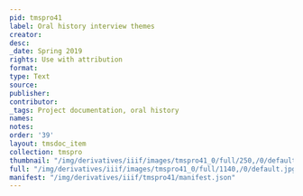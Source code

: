 ```yaml
---
pid: tmspro41
label: Oral history interview themes
creator:
desc:
_date: Spring 2019
rights: Use with attribution
format:
type: Text
source:
publisher:
contributor:
_tags: Project documentation, oral history
names:
notes:
order: '39'
layout: tmsdoc_item
collection: tmspro
thumbnail: "/img/derivatives/iiif/images/tmspro41_0/full/250,/0/default.jpg"
full: "/img/derivatives/iiif/images/tmspro41_0/full/1140,/0/default.jpg"
manifest: "/img/derivatives/iiif/tmspro41/manifest.json"
---
```

